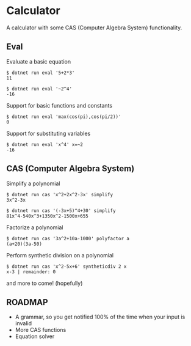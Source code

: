 # Calculator
A calculator with some CAS (Computer Algebra System) functionality.

## Eval
Evaluate a basic equation
```
$ dotnet run eval '5+2*3'
11

$ dotnet run eval '~2^4'
-16
```

Support for basic functions and constants
```
$ dotnet run eval 'max(cos(pi),cos(pi/2))'
0
```

Support for substituting variables
```
$ dotnet run eval 'x^4' x=~2
-16
```


## CAS (Computer Algebra System)
Simplify a polynomial
```
$ dotnet run cas 'x^2+2x^2-3x' simplify
3x^2-3x

$ dotnet run cas '(-3x+5)^4+30' simplify
81x^4-540x^3+1350x^2-1500x+655
```

Factorize a polynomial
```
$ dotnet run cas '3a^2+10a-1000' polyfactor a
(a+20)(3a-50)
```

Perform synthetic division on a polynomial
```
$ dotnet run cas 'x^2-5x+6' syntheticdiv 2 x
x-3 | remainder: 0
```

and more to come! (hopefully)


## ROADMAP
* A grammar, so you get notified 100% of the time when your input is invalid
* More CAS functions
* Equation solver 
